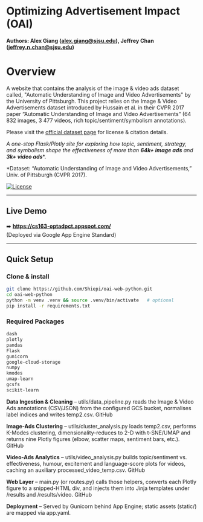 # Optimizing Advertisement Impact (OAI)

**Authors: Alex Giang (alex.giang@sjsu.edu), Jeffrey Chan (jeffrey.n.chan@sjsu.edu)**

# Overview
A website that contains the analysis of the image & video ads dataset called, "Automatic Understanding of Image and Video Advertisements" by the University of Pittsburgh.
This project relies on the Image & Video Advertisements dataset introduced by Hussain et al. in their CVPR 2017 paper “Automatic Understanding of Image and Video Advertisements” (64 832 images, 3 477 videos, rich topic/sentiment/symbolism annotations). 


Please visit the [official dataset page](https://people.cs.pitt.edu/~kovashka/ads/) for license & citation details.

*A one-stop Flask/Plotly site for exploring how topic, sentiment, strategy, and symbolism shape the effectiveness of more than **64k+ image ads** and **3k+ video ads***\*.  

\*Dataset: “Automatic Understanding of Image and Video Advertisements,” Univ. of Pittsburgh (CVPR 2017).

[![License](https://img.shields.io/badge/license-MIT-lightgrey.svg)](#) 

---

## Live Demo

➡️ **https://cs163-optadpct.appspot.com/**  
(Deployed via Google App Engine Standard)

---

## Quick Setup

### Clone & install

```bash
git clone https://github.com/Shiepi/oai-web-python.git
cd oai-web-python
python -m venv .venv && source .venv/bin/activate   # optional
pip install -r requirements.txt
```

### Required Packages
```bash
dash
plotly
pandas
Flask
gunicorn
google-cloud-storage
numpy
kmodes
umap-learn
gcsfs
scikit-learn
```

**Data Ingestion & Cleaning** – utils/data_pipeline.py reads the Image & Video Ads annotations (CSV/JSON) from the configured GCS bucket, normalises label indices and writes temp2.csv. 
GitHub

**Image-Ads Clustering** – utils/cluster_analysis.py loads temp2.csv, performs K-Modes clustering, dimensionality-reduces to 2-D with t-SNE/UMAP and returns nine Plotly figures (elbow, scatter maps, sentiment bars, etc.). 
GitHub

**Video-Ads Analytics** – utils/video_analysis.py builds topic/sentiment vs. effectiveness, humour, excitement and language-score plots for videos, caching an auxiliary processed_video_temp.csv. 
GitHub

**Web Layer** – main.py (or routes.py) calls those helpers, converts each Plotly figure to a snipped-HTML div, and injects them into Jinja templates under /results and /results/video. 
GitHub

**Deployment** – Served by Gunicorn behind App Engine; static assets (static/) are mapped via app.yaml. 

